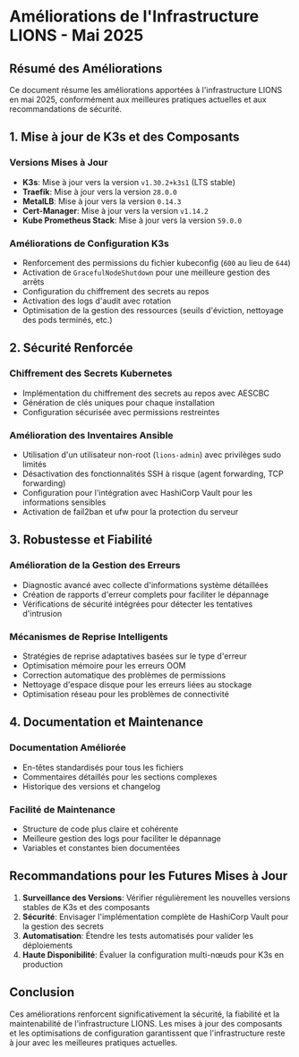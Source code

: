 # Améliorations de l'Infrastructure LIONS - Mai 2025

## Résumé des Améliorations

Ce document résume les améliorations apportées à l'infrastructure LIONS en mai 2025, conformément aux meilleures pratiques actuelles et aux recommandations de sécurité.

## 1. Mise à jour de K3s et des Composants

### Versions Mises à Jour
- **K3s**: Mise à jour vers la version `v1.30.2+k3s1` (LTS stable)
- **Traefik**: Mise à jour vers la version `28.0.0`
- **MetalLB**: Mise à jour vers la version `0.14.3`
- **Cert-Manager**: Mise à jour vers la version `v1.14.2`
- **Kube Prometheus Stack**: Mise à jour vers la version `59.0.0`

### Améliorations de Configuration K3s
- Renforcement des permissions du fichier kubeconfig (`600` au lieu de `644`)
- Activation de `GracefulNodeShutdown` pour une meilleure gestion des arrêts
- Configuration du chiffrement des secrets au repos
- Activation des logs d'audit avec rotation
- Optimisation de la gestion des ressources (seuils d'éviction, nettoyage des pods terminés, etc.)

## 2. Sécurité Renforcée

### Chiffrement des Secrets Kubernetes
- Implémentation du chiffrement des secrets au repos avec AESCBC
- Génération de clés uniques pour chaque installation
- Configuration sécurisée avec permissions restreintes

### Amélioration des Inventaires Ansible
- Utilisation d'un utilisateur non-root (`lions-admin`) avec privilèges sudo limités
- Désactivation des fonctionnalités SSH à risque (agent forwarding, TCP forwarding)
- Configuration pour l'intégration avec HashiCorp Vault pour les informations sensibles
- Activation de fail2ban et ufw pour la protection du serveur

## 3. Robustesse et Fiabilité

### Amélioration de la Gestion des Erreurs
- Diagnostic avancé avec collecte d'informations système détaillées
- Création de rapports d'erreur complets pour faciliter le dépannage
- Vérifications de sécurité intégrées pour détecter les tentatives d'intrusion

### Mécanismes de Reprise Intelligents
- Stratégies de reprise adaptatives basées sur le type d'erreur
- Optimisation mémoire pour les erreurs OOM
- Correction automatique des problèmes de permissions
- Nettoyage d'espace disque pour les erreurs liées au stockage
- Optimisation réseau pour les problèmes de connectivité

## 4. Documentation et Maintenance

### Documentation Améliorée
- En-têtes standardisés pour tous les fichiers
- Commentaires détaillés pour les sections complexes
- Historique des versions et changelog

### Facilité de Maintenance
- Structure de code plus claire et cohérente
- Meilleure gestion des logs pour faciliter le dépannage
- Variables et constantes bien documentées

## Recommandations pour les Futures Mises à Jour

1. **Surveillance des Versions**: Vérifier régulièrement les nouvelles versions stables de K3s et des composants
2. **Sécurité**: Envisager l'implémentation complète de HashiCorp Vault pour la gestion des secrets
3. **Automatisation**: Étendre les tests automatisés pour valider les déploiements
4. **Haute Disponibilité**: Évaluer la configuration multi-nœuds pour K3s en production

## Conclusion

Ces améliorations renforcent significativement la sécurité, la fiabilité et la maintenabilité de l'infrastructure LIONS. Les mises à jour des composants et les optimisations de configuration garantissent que l'infrastructure reste à jour avec les meilleures pratiques actuelles.